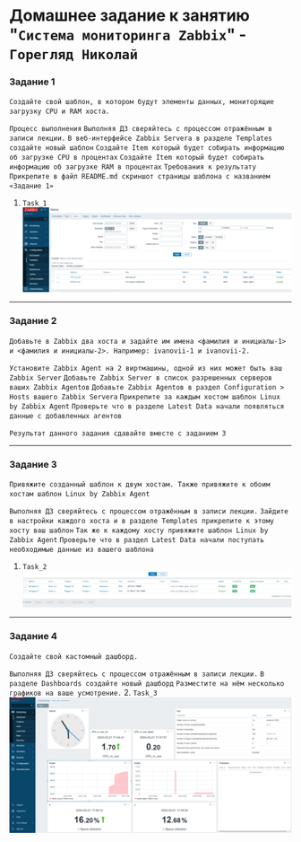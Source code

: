 # Домашнее задание к занятию "`Система мониторинга Zabbix`" - `Горегляд Николай`

### Задание 1
`Создайте свой шаблон, в котором будут элементы данных, мониторящие загрузку CPU и RAM хоста.`

`Процесс выполнения`
`Выполняя ДЗ сверяйтесь с процессом отражённым в записи лекции.`
`В веб-интерфейсе Zabbix Servera в разделе Templates создайте новый шаблон`
`Создайте Item который будет собирать информацию об загрузке CPU в процентах`
`Создайте Item который будет собирать информацию об загрузке RAM в процентах`
`Требования к результату`
` Прикрепите в файл README.md скриншот страницы шаблона с названием «Задание 1»`

1. `Task_1`
   ![Task](https://github.com/nick-mp/zabbix2-hw/blob/main/Task_1.png)

---

### Задание 2

`Добавьте в Zabbix два хоста и задайте им имена <фамилия и инициалы-1> и <фамилия и инициалы-2>. Например: ivanovii-1 и ivanovii-2.`

`Установите Zabbix Agent на 2 виртмашины, одной из них может быть ваш Zabbix Server`
`Добавьте Zabbix Server в список разрешенных серверов ваших Zabbix Agentов`
`Добавьте Zabbix Agentов в раздел Configuration > Hosts вашего Zabbix Servera`
`Прикрепите за каждым хостом шаблон Linux by Zabbix Agent`
`Проверьте что в разделе Latest Data начали появляться данные с добавленных агентов`

`Результат данного задания сдавайте вместе с заданием 3`

---
### Задание 3

`Привяжите созданный шаблон к двум хостам. Также привяжите к обоим хостам шаблон Linux by Zabbix Agent`

`Выполняя ДЗ сверяйтесь с процессом отражённым в записи лекции.`
`Зайдите в настройки каждого хоста и в разделе Templates прикрепите к этому хосту ваш шаблон`
`Так же к каждому хосту привяжите шаблон Linux by Zabbix Agent`
`Проверьте что в раздел Latest Data начали поступать необходимые данные из вашего шаблона`

1. `Task_2`
   ![Task](https://github.com/nick-mp/zabbix2-hw/blob/main/Task_2-3.png)


---

### Задание 4

`Создайте свой кастомный дашборд.`

`Выполняя ДЗ сверяйтесь с процессом отражённым в записи лекции.`
`В разделе Dashboards создайте новый дашборд`
`Разместите на нём несколько графиков на ваше усмотрение.`
2. `Task_3`
   ![Task](https://github.com/nick-mp/zabbix2-hw/blob/main/Task_4.png)
